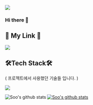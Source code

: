 <img src="https://capsule-render.vercel.app/api?type=waving&color=auto&height=300&section=header&text=Soo%20GitHub&fontSize=90"/>

### Hi there 👋

## 🦉 My Link 🦉
<a href="https://this-now-developers-path.tistory.com/" target="_blank"><img src="https://img.shields.io/badge/Tistory-FEFEFE?style=flat-square&logo=#000000&logoColor=white"/></a>

## 🛠Tech Stack🛠
 ( 프로젝트에서 사용했던 기술들 입니다. ) 
<!--
<img alt="이미지명" src ="https://img.shields.io/badge/메시지-색상코드.svg?&style=for-the-badge&logo=로고명&logoColor=로고컬러"/> 
-->

<img src="https://img.shields.io/badge/Python-3766AB?style=flat-square&logo=Python&logoColor=white"/></a>

![Soo's github stats](https://github-readme-stats.vercel.app/api?username=Soo&show_icons=true)
[![Soo's github stats](https://github-readme-stats.vercel.app/api/top-langs/?username=Soo&show_icons=true&hide_border=true&title_color=004386&icon_color=004386&layout=compact)](https://github.com/subin164)




<!--
**subin164/subin164** is a ✨ _special_ ✨ repository because its `README.md` (this file) appears on your GitHub profile.

Here are some ideas to get you started:

- 🔭 I’m currently working on ...
- 🌱 I’m currently learning ...
- 👯 I’m looking to collaborate on ...
- 🤔 I’m looking for help with ...
- 💬 Ask me about ...
- 📫 How to reach me: ...
- 😄 Pronouns: ...
- ⚡ Fun fact: ...
-->
